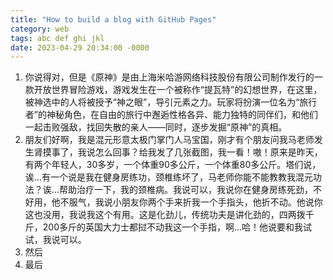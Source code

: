 ```yaml
---
title: "How to build a blog with GitHub Pages"
category: web
tags: abc def ghi jkl
date: 2023-04-29 20:34:00 -0000
---
```


1. 你说得对，但是《原神》是由上海米哈游网络科技股份有限公司制作发行的一款开放世界冒险游戏，游戏发生在一个被称作“提瓦特”的幻想世界，在这里，被神选中的人将被授予“神之眼”，导引元素之力。玩家将扮演一位名为“旅行者”的神秘角色，在自由的旅行中邂逅性格各异、能力独特的同伴们，和他们一起击败强敌，找回失散的亲人——同时，逐步发掘“原神”的真相。
2. 朋友们好啊，我是混元形意太极门掌门人马宝国，刚才有个朋友问我马老师发生肾摸事了，我说怎么回事？给我发了几张截图，我一看！嗷！原来是昨天，有两个年轻人，30多岁，一个体重90多公斤，一个体重80多公斤。塔们说，诶…有一个说是我在健身房练功，颈椎练坏了，马老师你能不能教教我混元功法？诶…帮助治疗一下，我的颈椎病。我说可以，我说你在健身房练死劲，不好用，他不服气，我说小朋友你两个手来折我一个手指头，他折不动。他说你这也没用，我说我这个有用。这是化劲儿，传统功夫是讲化劲的，四两拨千斤，200多斤的英国大力士都挝不动我这一个手指，啊…哈！他说要和我试试，我说可以。
3. 然后
4. 最后